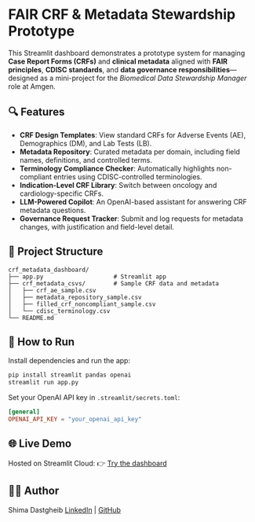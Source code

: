 # FAIR CRF & Metadata Stewardship Prototype

This Streamlit dashboard demonstrates a prototype system for managing **Case Report Forms (CRFs)** and **clinical metadata** aligned with **FAIR principles**, **CDISC standards**, and **data governance responsibilities**—designed as a mini-project for the *Biomedical Data Stewardship Manager* role at Amgen.

## 🔍 Features

* **CRF Design Templates**: View standard CRFs for Adverse Events (AE), Demographics (DM), and Lab Tests (LB).
* **Metadata Repository**: Curated metadata per domain, including field names, definitions, and controlled terms.
* **Terminology Compliance Checker**: Automatically highlights non-compliant entries using CDISC-controlled terminologies.
* **Indication-Level CRF Library**: Switch between oncology and cardiology-specific CRFs.
* **LLM-Powered Copilot**: An OpenAI-based assistant for answering CRF metadata questions.
* **Governance Request Tracker**: Submit and log requests for metadata changes, with justification and field-level detail.

## 📁 Project Structure

```
crf_metadata_dashboard/
├── app.py                    # Streamlit app
├── crf_metadata_csvs/        # Sample CRF data and metadata
│   ├── crf_ae_sample.csv
│   ├── metadata_repository_sample.csv
│   ├── filled_crf_noncompliant_sample.csv
│   └── cdisc_terminology.csv
└── README.md
```

## 🚀 How to Run

Install dependencies and run the app:

```bash
pip install streamlit pandas openai
streamlit run app.py
```

Set your OpenAI API key in `.streamlit/secrets.toml`:

```toml
[general]
OPENAI_API_KEY = "your_openai_api_key"
```

## 🌐 Live Demo

Hosted on Streamlit Cloud:
👉 [Try the dashboard](https://crf-metadata-dashboard-7nr7eakvhrc2qe8xuvesgb.streamlit.app)

## 👩‍💼 Author

Shima Dastgheib
[LinkedIn](https://www.linkedin.com/in/shima-dastgheib) | [GitHub](https://github.com/BinaryStars)
